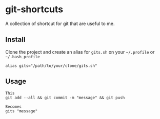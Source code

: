 # git-shortcuts
A collection of shortcut for git that are useful to me.

## Install

Clone the project and create an alias for `gits.sh` on your `~/.profile` or `~/.bash_profile`

```
alias gits="/path/to/your/clone/gits.sh"
```

## Usage

```
This
git add --all && git commit -m "message" && git push

Becomes
gits "message"
```